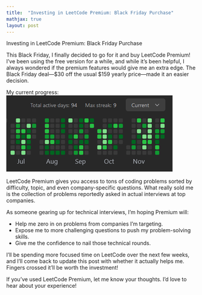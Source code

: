 ```yaml
---
title:  "Investing in LeetCode Premium: Black Friday Purchase"
mathjax: true
layout: post
---
```

Investing in LeetCode Premium: Black Friday Purchase

This Black Friday, I finally decided to go for it and buy LeetCode Premium! I’ve been using the free version for a while, and while it’s been helpful, I always wondered if the premium features would give me an extra edge. The Black Friday deal—$30 off the usual $159 yearly price—made it an easier decision.

My current progress: <br>
![title](/assets/name.png)

LeetCode Premium gives you access to tons of coding problems sorted by difficulty, topic, and even company-specific questions. What really sold me is the collection of problems reportedly asked in actual interviews at top companies. 

As someone gearing up for technical interviews, I’m hoping Premium will:
<ul>
<li>
Help me zero in on problems from companies I’m targeting.
</li>
<li>
Expose me to more challenging questions to push my problem-solving skills.
</li>
<li>
Give me the confidence to nail those technical rounds.
</li>
</ul>
I’ll be spending more focused time on LeetCode over the next few weeks, and I’ll come back to update this post with whether it actually helps me. Fingers crossed it’ll be worth the investment!

If you’ve used LeetCode Premium, let me know your thoughts. I’d love to hear about your experience!


<!-- ## MathJax

You can enable MathJax by setting `mathjax: true` on a page or globally in the `_config.yml`. Some examples:

[Euler's formula](https://en.wikipedia.org/wiki/Euler%27s_formula) relates the  complex exponential function to the trigonometric functions.

$$ e^{i\theta}=\cos(\theta)+i\sin(\theta) $$

The [Euler-Lagrange](https://en.wikipedia.org/wiki/Lagrangian_mechanics) differential equation is the fundamental equation of calculus of variations.

$$ \frac{\mathrm{d}}{\mathrm{d}t} \left ( \frac{\partial L}{\partial \dot{q}} \right ) = \frac{\partial L}{\partial q} $$

The [Schrödinger equation](https://en.wikipedia.org/wiki/Schr%C3%B6dinger_equation) describes how the quantum state of a quantum system changes with time.

$$ i\hbar\frac{\partial}{\partial t} \Psi(\mathbf{r},t) = \left [ \frac{-\hbar^2}{2\mu}\nabla^2 + V(\mathbf{r},t)\right ] \Psi(\mathbf{r},t) $$


## Code

Embed code by putting `{{ "{% highlight language " }}%}` `{{ "{% endhighlight " }}%}` blocks around it. Adding the parameter `linenos` will show source lines besides the code.

{% highlight c %}

static void asyncEnabled(Dict* args, void* vAdmin, String* txid, struct Allocator* requestAlloc)
{
    struct Admin* admin = Identity_check((struct Admin*) vAdmin);
    int64_t enabled = admin->asyncEnabled;
    Dict d = Dict_CONST(String_CONST("asyncEnabled"), Int_OBJ(enabled), NULL);
    Admin_sendMessage(&d, txid, admin);
}

{% endhighlight %}

## Gists

With the `jekyll-gist` plugin, which is preinstalled on Github Pages, you can embed gists simply by using the `gist` command:

<script src="https://gist.github.com/5555251.js?file=gist.md"></script>

## Images

Upload an image to the *assets* folder and embed it with `![title](/assets/name.jpg))`. Keep in mind that the path needs to be adjusted if Jekyll is run inside a subfolder.

A wrapper `div` with the class `large` can be used to increase the width of an image or iframe.

![Flower](https://user-images.githubusercontent.com/4943215/55412447-bcdb6c80-5567-11e9-8d12-b1e35fd5e50c.jpg)

[Flower](https://unsplash.com/photos/iGrsa9rL11o) by Tj Holowaychuk

## Embedded content

You can also embed a lot of stuff, for example from YouTube, using the `embed.html` include.

{% include embed.html url="https://www.youtube.com/embed/_C0A5zX-iqM" %} -->

